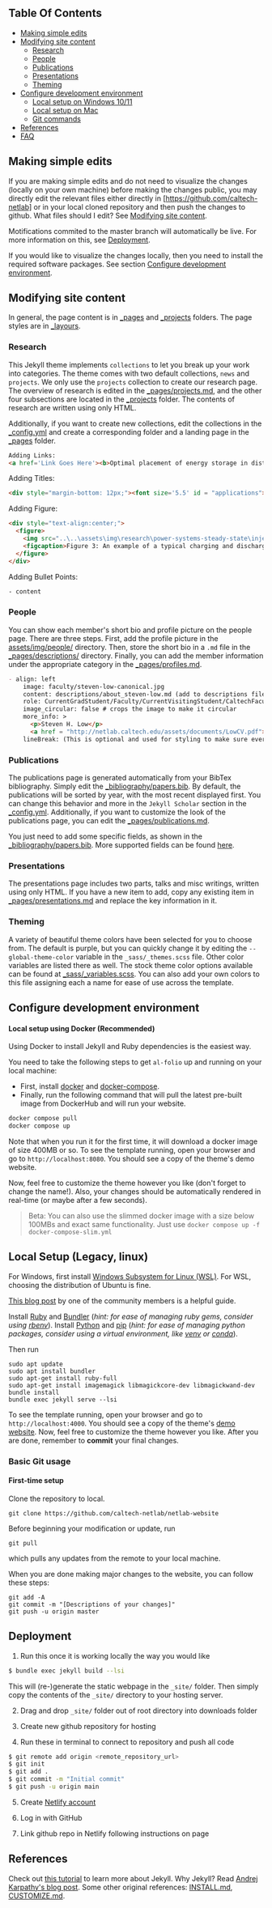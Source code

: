 ## Table Of Contents
- [Making simple edits](#making-simple-edits)
- [Modifying site content](#modifying-site-content)
  - [Research](#research)
  - [People](#people)
  - [Publications](#publications)
  - [Presentations](#presentations)
  - [Theming](#theming)
- [Configure development environment](#configure-development-environment)
  - [Local setup on Windows 10/11](#local-setup-on-windows-1011)
  - [Local setup on Mac](#local-setup-on-mac)
  - [Git commands](#git-commands)
- [References](#references)
- [FAQ](FAQ.md)

## Making simple edits

If you are making simple edits and do not need to visualize the changes (locally on your own machine) before making the changes public, you may directly edit the relevant files either directly in [https://github.com/caltech-netlab] or in your local cloned repository and then push the changes to github. What files should I edit? See [Modifying site content](#modifying-site-content).

Motifications commited to the master branch will automatically be live. For more information on this, see [Deployment](#deployment).

If you would like to visualize the changes locally, then you need to install the required software packages. See section [Configure development environment](#configure-development-environment).

##  Modifying site content
In general, the page content is in [\_pages](_pages) and [\_projects](_projects) folders. The page styles are in [\_layours](_includes).

### Research
This Jekyll theme implements `collections` to let you break up your work into categories. The theme comes with two default collections, `news` and `projects`. We only use the `projects` collection to create our research page. The overview of research is edited in the [\_pages/projects.md](_pages/projects.md), and the other four subsections are located in the [\_projects](_projects) folder. The contents of research are written using only HTML.

Additionally, if you want to create new collections, edit the collections in the [\_config.yml](_config.yml) and create a corresponding folder and a landing page in the [\_pages](_pages) folder.

```html
Adding Links:
<a href='Link Goes Here'><b>Optimal placement of energy storage in distribution networks</b></a>
```
Adding Titles:
```html
<div style="margin-bottom: 12px;"><font size='5.5' id = "applications">Applications</font></div>
```
Adding Figure:
```html
<div style="text-align:center;">
  <figure>
    <img src="..\..\assets\img\research\power-systems-steady-state\injection_charging.png" style="width: 60%; height: auto;">
    <figcaption>Figure 3: An example of a typical charging and discharging curve</figcaption>
  </figure>
</div>
```
Adding Bullet Points:
```html
- content
```

### People

You can show each member's short bio and profile picture on the people page. There are three steps. First, add the profile picture in the [assets/img/people/](assets/img/people/) directory. Then, store the short bio in a `.md` file in the [\_pages/descriptions/](_pages/descriptions/) directory. Finally, you can add the member information under the appropriate category in the [\_pages/profiles.md](_pages/profiles.md).
```md
- align: left
    image: faculty/steven-low-canonical.jpg
    content: descriptions/about_steven-low.md (add to descriptions file an md file and route it)
    role: CurrentGradStudent/Faculty/CurrentVisitingStudent/CaltechFacultyCollaborator/Admin/PreviousPostdoc/PreviousGrad/PreviousVisitingFaculty/PreviousVisitingStudent
    image_circular: false # crops the image to make it circular
    more_info: >
      <p>Steven H. Low</p>
      <a href = "http://netlab.caltech.edu/assets/documents/LowCV.pdf"><b>CV</font></b></a>
    lineBreak: (This is optional and used for styling to make sure everything is aligned) add '<br>' to add one line vertically
```

### Publications

The publications page is generated automatically from your BibTex bibliography. Simply edit the [\_bibliography/papers.bib](_bibliography/papers.bib). By default, the publications will be sorted by year, with the most recent displayed first. You can change this behavior and more in the `Jekyll Scholar` section in the [\_config.yml](_config.yml). Additionally, if you want to customize the look of the publications page, you can edit the [\_pages/publications.md](_pages/publications.md).

You just need to add some specific fields, as shown in the [\_bibliography/papers.bib](_bibliography/papers.bib). More supported fields can be found [here](https://github.com/alshedivat/al-folio).

### Presentations

The presentations page includes two parts, talks and misc writings, written using only HTML. If you have a new item to add, copy any existing item in [\_pages/presentations.md](_pages/presentations.md) and replace the key information in it.

### Theming

A variety of beautiful theme colors have been selected for you to choose from. The default is purple, but you can quickly change it by editing the `--global-theme-color` variable in the `_sass/_themes.scss` file. Other color variables are listed there as well. The stock theme color options available can be found at [\_sass/\_variables.scss](_sass/_variables.scss). You can also add your own colors to this file assigning each a name for ease of use across the template.

## Configure development environment

#### Local setup using Docker (Recommended)

Using Docker to install Jekyll and Ruby dependencies is the easiest way.

You need to take the following steps to get `al-folio` up and running on your local machine:

- First, install [docker](https://docs.docker.com/get-docker/) and [docker-compose](https://docs.docker.com/compose/install/).
- Finally, run the following command that will pull the latest pre-built image from DockerHub and will run your website.

```bash
docker compose pull
docker compose up
```

Note that when you run it for the first time, it will download a docker image of size 400MB or so. To see the template running, open your browser and go to `http://localhost:8080`. You should see a copy of the theme's demo website.

Now, feel free to customize the theme however you like (don't forget to change the name!). Also, your changes should be automatically rendered in real-time (or maybe after a few seconds).

> Beta: You can also use the slimmed docker image with a size below 100MBs and exact same functionality. Just use `docker compose up -f docker-compose-slim.yml`

## Local Setup (Legacy, linux)

For Windows, first install [Windows Subsystem for Linux (WSL)](https://learn.microsoft.com/en-us/windows/wsl/install). For WSL, choosing the distribution of Ubuntu is fine. 


[This blog post](https://george-gca.github.io/blog/2022/running-local-al-folio/) by one of the community members is a helpful guide.

Install [Ruby](https://www.ruby-lang.org/en/downloads/) and [Bundler](https://bundler.io/) (_hint: for ease of managing ruby gems, consider using [rbenv](https://github.com/rbenv/rbenv)_). Install [Python](https://www.python.org/) and [pip](https://pypi.org/project/pip/) (_hint: for ease of managing python packages, consider using a virtual environment, like [venv](https://docs.python.org/pt-br/3/library/venv.html) or [conda](https://docs.conda.io/en/latest/)_).

Then run
```
sudo apt update
sudo apt install bundler
sudo apt-get install ruby-full
sudo apt-get install imagemagick libmagickcore-dev libmagickwand-dev
bundle install
bundle exec jekyll serve --lsi
```

To see the template running, open your browser and go to `http://localhost:4000`. You should see a copy of the theme's [demo website](https://alshedivat.github.io/al-folio/). Now, feel free to customize the theme however you like. After you are done, remember to **commit** your final changes.


### Basic Git usage

#### First-time setup
Clone the repository to local.
```
git clone https://github.com/caltech-netlab/netlab-website
```

Before beginning your modification or update, run
```
git pull
```
which pulls any updates from the remote to your local machine.

When you are done making major changes to the website, you can follow these steps:
```
git add -A
git commit -m "[Descriptions of your changes]"
git push -u origin master
```

## Deployment

1. Run this once it is working locally the way you would like
```bash
$ bundle exec jekyll build --lsi
```
This will (re-)generate the static webpage in the `_site/` folder.
Then simply copy the contents of the `_site/` directory to your hosting server.

2. Drag and drop `_site/` folder out of root directory into downloads folder

3. Create new github repository for hosting 

4. Run these in terminal to connect to repository and push all code

```bash
$ git remote add origin <remote_repository_url>
$ git init
$ git add . 
$ git commit -m "Initial commit"
$ git push -u origin main
```

5. Create [Netlify account](https://www.netlify.com/)

6. Log in with GitHub

7. Link github repo in Netlify following instructions on page


## References

Check out [this tutorial](https://www.taniarascia.com/make-a-static-website-with-jekyll/) to learn more about Jekyll. Why Jekyll? Read [Andrej Karpathy's blog post](https://karpathy.github.io/2014/07/01/switching-to-jekyll/). Some other original references: [INSTALL.md](INSTALL.md), [CUSTOMIZE.md](CUSTOMIZE.md).

